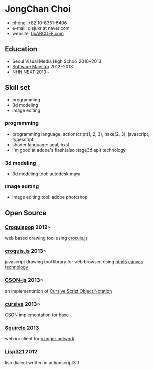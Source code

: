 JongChan Choi
===
 * phone: +82 10-6351-6406
 * e-mail: disjukr at naver.com
 * website: [0xABCDEF.com](http://0xabcdef.com/)


Education
---
 * Seoul Visual Media High School 2010~2013
 * [Software Maestro](http://www.swmaestro.kr/) 2012~2013
 * [NHN NEXT](http://www.nhnnext.org/) 2013~


Skill set
---
 * programming
 * 3d modeling
 * image editing

### programming
 * programming language: actionscript(1, 2, 3), haxe(2, 3), javascript, typescript
 * shader language: agal, hxsl
 * i'm good at adobe's flash(also stage3d api) technology

### 3d modeling
 * 3d modeling tool: autodesk maya

### image editing
 * image editing tool: adobe photoshop


Open Source
---
### [Croquispop](https://github.com/crosspop/Croquispop) 2012~
web based drawing tool using [croquis.js](https://github.com/disjukr/croquis.js)

### [croquis.js](https://github.com/disjukr/croquis.js) 2013~
javascript drawing tool library for web browser,
using [html5 canvas technology](https://developer.mozilla.org/en-US/docs/HTML/Canvas)

### [CSON-js](https://github.com/disjukr/CSON-js) 2013~
an implementation of [Cursive Script Object Notation](https://github.com/lifthrasiir/cson)

### [cursive](https://github.com/disjukr/cursive) 2013~
CSON implementation for haxe

### [Squircle](https://github.com/disjukr/Squircle) 2013
web irc client for [ozinger network](http://ozinger.org/)

### [Lisp321](https://github.com/disjukr/Lisp321) 2012
lisp dialect written in actionscript3.0

